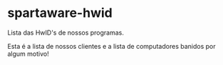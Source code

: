 # spartaware-hwid
Lista das HwID's de nossos programas.

Esta é a lista de nossos clientes e a lista de computadores banidos por algum motivo!
